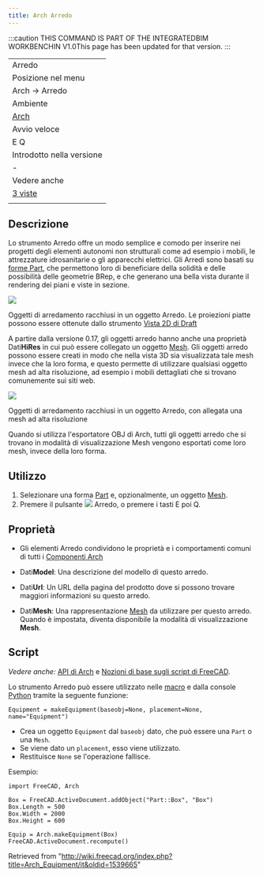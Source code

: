 ```yaml
---
title: Arch Arredo
---
```


:::caution
THIS COMMAND IS PART OF THE INTEGRATEDBIM WORKBENCHIN V1.0This page has been updated for that version.
:::

|                                                |
| ---------------------------------------------- |
| Arredo                                         |
| Posizione nel menu                             |
| Arch → Arredo                                  |
| Ambiente                                       |
| [Arch](/Arch_Workbench/it "Arch Workbench/it") |
| Avvio veloce                                   |
| E Q                                            |
| Introdotto nella versione                      |
| -                                              |
| Vedere anche                                   |
| [3 viste](/Arch_3Views/it "Arch 3Views/it")    |
|                                                |

## Descrizione

Lo strumento Arredo offre un modo semplice e comodo per inserire nei progetti degli elementi autonomi non strutturali come ad esempio i mobili, le attrezzature idrosanitarie o gli apparecchi elettrici. Gli Arredi sono basati su [forme Part](/Part_Workbench/it "Part Workbench/it"), che permettono loro di beneficiare della solidità e delle possibilità delle geometrie BRep, e che generano una bella vista durante il rendering dei piani e viste in sezione.

![](/images/Arch_equipment_example.jpg)

Oggetti di arredamento racchiusi in un oggetto Arredo. Le proiezioni piatte possono essere ottenute dallo strumento [Vista 2D di Draft](/Draft_Shape2DView/it "Draft Shape2DView/it")

A partire dalla versione 0.17, gli oggetti arredo hanno anche una proprietà Dati**HiRes** in cui può essere collegato un oggetto [Mesh](/Mesh_Workbench/it "Mesh Workbench/it"). Gli oggetti arredo possono essere creati in modo che nella vista 3D sia visualizzata tale mesh invece che la loro forma, e questo permette di utilizzare qualsiasi oggetto mesh ad alta risoluzione, ad esempio i mobili dettagliati che si trovano comunemente sui siti web.

![](/images/Arch_equipment_mesh.jpg)

Oggetti di arredamento racchiusi in un oggetto Arredo, con allegata una mesh ad alta risoluzione

Quando si utilizza l'esportatore OBJ di Arch, tutti gli oggetti arredo che si trovano in modalità di visualizzazione Mesh vengono esportati come loro mesh, invece della loro forma.

## Utilizzo

1. Selezionare una forma [Part](/Part_Workbench/it "Part Workbench/it") e, opzionalmente, un oggetto [Mesh](/Mesh_Workbench/it "Mesh Workbench/it").
2. Premere il pulsante ![](/images/Arch_Equipment.svg) Arredo, o premere i tasti E poi Q.

## Proprietà

- Gli elementi Arredo condividono le proprietà e i comportamenti comuni di tutti i [Componenti Arch](/Arch_Component/it "Arch Component/it")

- Dati**Model**: Una descrizione del modello di questo arredo.
- Dati**Url**: Un URL della pagina del prodotto dove si possono trovare maggiori informazioni su questo arredo.
- Dati**Mesh**: Una rappresentazione [Mesh](/Mesh_Workbench/it "Mesh Workbench/it") da utilizzare per questo arredo. Quando è impostata, diventa disponibile la modalità di visualizzazione **Mesh**.

## Script

_Vedere anche:_ [API di Arch](/Arch_API/it "Arch API/it") e [Nozioni di base sugli script di FreeCAD](/FreeCAD_Scripting_Basics/it "FreeCAD Scripting Basics/it").

Lo strumento Arredo può essere utilizzato nelle [macro](/Macros/it "Macros/it") e dalla console [Python](/Python/it "Python/it") tramite la seguente funzione:

```
Equipment = makeEquipment(baseobj=None, placement=None, name="Equipment")

```

- Crea un oggetto `Equipment` dal `baseobj` dato, che può essere una `Part` o una `Mesh`.
- Se viene dato un `placement`, esso viene utilizzato.
- Restituisce `None` se l'operazione fallisce.

Esempio:

```
import FreeCAD, Arch

Box = FreeCAD.ActiveDocument.addObject("Part::Box", "Box")
Box.Length = 500
Box.Width = 2000
Box.Height = 600

Equip = Arch.makeEquipment(Box)
FreeCAD.ActiveDocument.recompute()

```

Retrieved from "<http://wiki.freecad.org/index.php?title=Arch_Equipment/it&oldid=1539665>"
